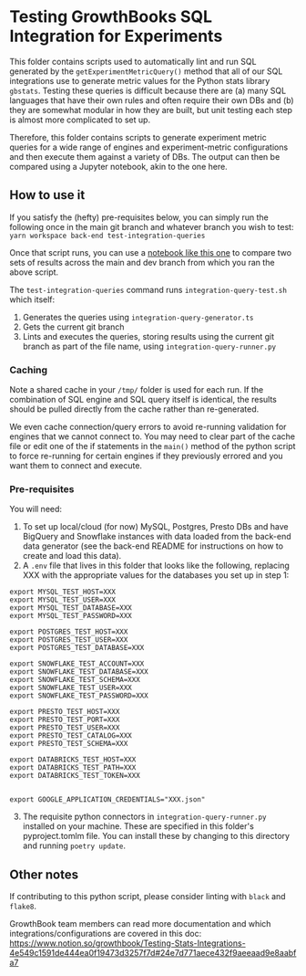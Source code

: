 # Testing GrowthBooks SQL Integration for Experiments

This folder contains scripts used to automatically lint and run SQL generated by the `getExperimentMetricQuery()` method that all of our SQL integrations use to generate metric values for the Python stats library `gbstats`. Testing these queries is difficult because there are (a) many SQL languages that have their own rules and often require their own DBs and (b) they are somewhat modular in how they are built, but unit testing each step is almost more complicated to set up.

Therefore, this folder contains scripts to generate experiment metric queries for a wide range of engines and experiment-metric configurations and then execute them against a variety of DBs. The output can then be compared using a Jupyter notebook, akin to the one here.

## How to use it

If you satisfy the (hefty) pre-requisites below, you can simply run the following once in the main git branch and whatever branch you wish to test:
`yarn workspace back-end test-integration-queries`

Once that script runs, you can use a [notebook like this one](https://colab.research.google.com/drive/1J-VBFGQ2a_7cyarrNRPXuHlQXVfB55yy?usp=sharing) to compare two sets of results across the main and dev branch from which you ran the above script.

The `test-integration-queries` command runs `integration-query-test.sh` which itself:

1. Generates the queries using `integration-query-generator.ts`
2. Gets the current git branch
3. Lints and executes the queries, storing results using the current git branch as part of the file name, using `integration-query-runner.py`

### Caching

Note a shared cache in your `/tmp/` folder is used for each run. If the combination of SQL engine and SQL query itself is identical, the results should be pulled directly from the cache rather than re-generated.

We even cache connection/query errors to avoid re-running validation for engines that we cannot connect to. You may need to clear part of the cache file or edit one of the if statements in the `main()` method of the python script to force re-running for certain engines if they previously errored and you want them to connect and execute.

### Pre-requisites

You will need:

1. To set up local/cloud (for now) MySQL, Postgres, Presto DBs and have BigQuery and Snowflake instances with data loaded from the back-end data generator (see the back-end README for instructions on how to create and load this data).
2. A `.env` file that lives in this folder that looks like the following, replacing XXX with the appropriate values for the databases you set up in step 1:

```
export MYSQL_TEST_HOST=XXX
export MYSQL_TEST_USER=XXX
export MYSQL_TEST_DATABASE=XXX
export MYSQL_TEST_PASSWORD=XXX

export POSTGRES_TEST_HOST=XXX
export POSTGRES_TEST_USER=XXX
export POSTGRES_TEST_DATABASE=XXX

export SNOWFLAKE_TEST_ACCOUNT=XXX
export SNOWFLAKE_TEST_DATABASE=XXX
export SNOWFLAKE_TEST_SCHEMA=XXX
export SNOWFLAKE_TEST_USER=XXX
export SNOWFLAKE_TEST_PASSWORD=XXX

export PRESTO_TEST_HOST=XXX
export PRESTO_TEST_PORT=XXX
export PRESTO_TEST_USER=XXX
export PRESTO_TEST_CATALOG=XXX
export PRESTO_TEST_SCHEMA=XXX

export DATABRICKS_TEST_HOST=XXX
export DATABRICKS_TEST_PATH=XXX
export DATABRICKS_TEST_TOKEN=XXX


export GOOGLE_APPLICATION_CREDENTIALS="XXX.json"
```

3. The requisite python connectors in `integration-query-runner.py` installed on your machine. These are specified in this folder's pyproject.tomlm file. You can install these by changing to this directory and running `poetry update`.

## Other notes

If contributing to this python script, please consider linting with `black` and `flake8`.

GrowthBook team members can read more documentation and which integrations/configurations are covered in this doc: https://www.notion.so/growthbook/Testing-Stats-Integrations-4e549c1591de444ea0f19473d3257f7d#24e7d771aece432f9aeeaad9e8aabfa7
